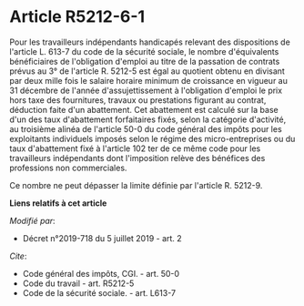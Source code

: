 # Article R5212-6-1

Pour les travailleurs indépendants handicapés relevant des dispositions de l'article L. 613-7 du code de la sécurité sociale,
le nombre d'équivalents bénéficiaires de l'obligation d'emploi au titre de la passation de contrats prévus au 3° de l'article
R. 5212-5 est égal au quotient obtenu en divisant par deux mille fois le salaire horaire minimum de croissance en vigueur au
31 décembre de l'année d'assujettissement à l'obligation d'emploi le prix hors taxe des fournitures, travaux ou prestations
figurant au contrat, déduction faite d'un abattement. Cet abattement est calculé sur la base d'un des taux d'abattement
forfaitaires fixés, selon la catégorie d'activité, au troisième alinéa de l'article 50-0 du code général des impôts pour les
exploitants individuels imposés selon le régime des micro-entreprises ou du taux d'abattement fixé à l'article 102 ter de ce
même code pour les travailleurs indépendants dont l'imposition relève des bénéfices des professions non commerciales. 

Ce nombre ne peut dépasser la limite définie par l'article R. 5212-9.

**Liens relatifs à cet article**

_Modifié par_:

  - Décret n°2019-718 du 5 juillet 2019 - art. 2

_Cite_:

  - Code général des impôts, CGI. - art. 50-0
  - Code du travail - art. R5212-5
  - Code de la sécurité sociale. - art. L613-7
